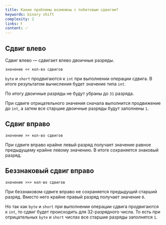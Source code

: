 ```yaml
---
title: Какие проблемы возможны с побитовым сдвигом?
keywords: binary shift
complexity: 2
links: ❗
content: ✅
---
```


## Сдвиг влево

Сдвиг влево — сдвигает влево двоичные разряды.

`значение << кол-во сдвигов`

`byte` и `short` продвигаются к `int` при выполнении операции сдвига. В итоге результатом вычисления будет значение типа `int`.

По итогу двоичные разряды не будут убраны до `31` разряда.

При сдвиге отрицательного значения сначала выполнится продвижение до `int`, а затем все старшие двоичные разряды будут заполнены `1`.

## Сдвиг вправо

`значение >> кол-во сдвигов`

При сдвиге вправо крайне левый разряд получает значение равное предыдущему крайне левому значению. В итоге сохраняется знаковый разряд.

## Беззнаковый сдвиг вправо

`значение >>> кол-во сдвигов`

При беззнаковом сдвиге вправо не сохраняется предыдущий старший разряд. Вместо него крайне правый разряд получает значение `0`.

Но так как `byte` и `short` при выполнении операции сдвига продвигаются к `int`, то сдвиг будет происходить для 32-разрядного числа.
То есть при отрицательных `byte` и `short` числах все старшие разряды заполнятся `1`.